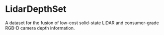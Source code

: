 # LidarDepthSet
A dataset for the fusion of low-cost solid-state LiDAR and consumer-grade RGB-D camera depth information.
